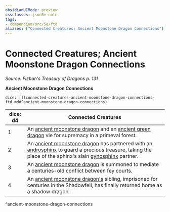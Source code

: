 ```yaml
---
obsidianUIMode: preview
cssclasses: json5e-note
tags:
- compendium/src/5e/ftd
aliases: ["Connected Creatures; Ancient Moonstone Dragon Connections"]
---
```

# Connected Creatures; Ancient Moonstone Dragon Connections
*Source: Fizban's Treasury of Dragons p. 131* 

**Ancient Moonstone Dragon Connections**

`dice: [](connected-creatures-ancient-moonstone-dragon-connections-ftd.md#^ancient-moonstone-dragon-connections)`

| dice: d4 | Connected Creatures |
|----------|---------------------|
| 1 | An [ancient moonstone dragon](/Systems/5e/bestiary/dragon/ancient-moonstone-dragon-ftd.md) and an [ancient green dragon](/Systems/5e/bestiary/dragon/ancient-green-dragon.md) vie for supremacy in a primeval forest. |
| 2 | An [ancient moonstone dragon](/Systems/5e/bestiary/dragon/ancient-moonstone-dragon-ftd.md) has partnered with an [androsphinx](/Systems/5e/bestiary/monstrosity/androsphinx.md) to guard a precious treasure, taking the place of the sphinx's slain [gynosphinx](/Systems/5e/bestiary/monstrosity/gynosphinx.md) partner. |
| 3 | An [ancient moonstone dragon](/Systems/5e/bestiary/dragon/ancient-moonstone-dragon-ftd.md) is summoned to mediate a centuries-old conflict between fey courts. |
| 4 | An [ancient moonstone dragon's](/Systems/5e/bestiary/dragon/ancient-moonstone-dragon-ftd.md) sibling, imprisoned for centuries in the Shadowfell, has finally returned home as a shadow dragon. |
^ancient-moonstone-dragon-connections
